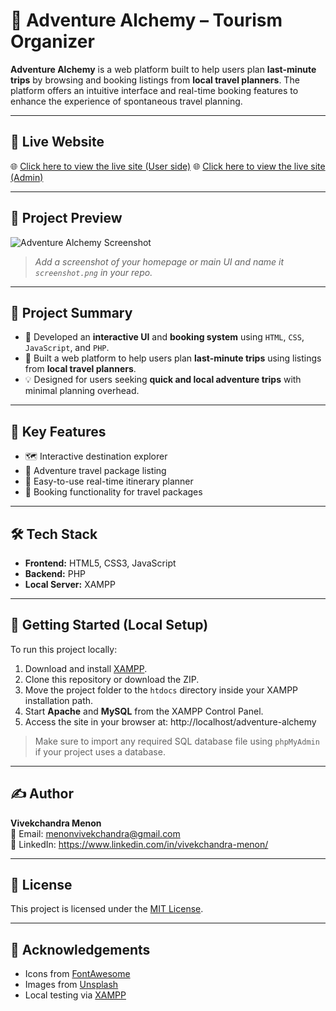 # 🧭 Adventure Alchemy – Tourism Organizer

**Adventure Alchemy** is a web platform built to help users plan **last-minute trips** by browsing and booking listings from **local travel planners**. The platform offers an intuitive interface and real-time booking features to enhance the experience of spontaneous travel planning.

---

## 🔗 Live Website

🌐 [Click here to view the live site (User side)](adventurealchemy.fwh.is)
🌐 [Click here to view the live site (Admin)](adventurealchemy.fwh.is/admin)

---

## 📸 Project Preview

![Adventure Alchemy Screenshot](screenshot.png)
> _Add a screenshot of your homepage or main UI and name it `screenshot.png` in your repo._

---

## 📖 Project Summary

- 🧩 Developed an **interactive UI** and **booking system** using `HTML`, `CSS`, `JavaScript`, and `PHP`.
- 📍 Built a web platform to help users plan **last-minute trips** using listings from **local travel planners**.
- 💡 Designed for users seeking **quick and local adventure trips** with minimal planning overhead.

---

## 🎯 Key Features

- 🗺️ Interactive destination explorer
- 🧳 Adventure travel package listing
- 📆 Easy-to-use real-time itinerary planner
- 🧾 Booking functionality for travel packages
---

## 🛠️ Tech Stack

- **Frontend:** HTML5, CSS3, JavaScript
- **Backend:** PHP
- **Local Server:** XAMPP

---

## 🚀 Getting Started (Local Setup)

To run this project locally:

1. Download and install [XAMPP](https://www.apachefriends.org/index.html).
2. Clone this repository or download the ZIP.
3. Move the project folder to the `htdocs` directory inside your XAMPP installation path.
4. Start **Apache** and **MySQL** from the XAMPP Control Panel.
5. Access the site in your browser at: http://localhost/adventure-alchemy



> Make sure to import any required SQL database file using `phpMyAdmin` if your project uses a database.

---

## ✍️ Author

**Vivekchandra Menon**  
📧 Email: menonvivekchandra@gmail.com  
🔗 LinkedIn: https://www.linkedin.com/in/vivekchandra-menon/

---

## 📄 License

This project is licensed under the [MIT License](LICENSE).

---

## 🙌 Acknowledgements

- Icons from [FontAwesome](https://fontawesome.com/)
- Images from [Unsplash](https://unsplash.com/)
- Local testing via [XAMPP](https://www.apachefriends.org/)
